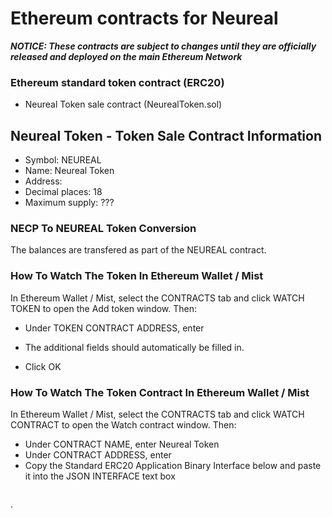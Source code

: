 # Ethereum contracts for Neureal
**_NOTICE: These contracts are subject to changes until they are officially released and deployed on the main Ethereum Network_** 

### Ethereum standard token contract (ERC20)
- Neureal Token sale contract (NeurealToken.sol)

## Neureal Token - Token Sale Contract Information

- Symbol: NEUREAL
- Name: Neureal Token
- Address: 
- Decimal places: 18
- Maximum supply: ???

### NECP To NEUREAL Token Conversion

The balances are transfered as part of the NEUREAL contract.

### How To Watch The Token In Ethereum Wallet / Mist

In Ethereum Wallet / Mist, select the CONTRACTS tab and click WATCH TOKEN to open the Add token window. Then:

- Under TOKEN CONTRACT ADDRESS, enter 
- The additional fields should automatically be filled in.

- Click OK

### How To Watch The Token Contract In Ethereum Wallet / Mist

In Ethereum Wallet / Mist, select the CONTRACTS tab and click WATCH CONTRACT to open the Watch contract window. Then:

- Under CONTRACT NAME, enter Neureal Token
- Under CONTRACT ADDRESS, enter 
- Copy the Standard ERC20 Application Binary Interface below and paste it into the JSON INTERFACE text box

```javascript

```

.

